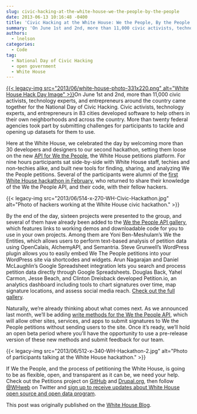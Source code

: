 ```yaml
---
slug: civic-hacking-at-the-white-house-we-the-people-by-the-people
date: 2013-06-13 10:16:48 -0400
title: 'Civic Hacking at the White House: We the People, By the People'
summary: 'On June 1st and 2nd, more than 11,000 civic activists, technology experts, and entrepreneurs around the country came together for the National Day of Civic Hacking. Civic activists, technology experts, and entrepreneurs in 83 cities developed software to help others in their own neighborhoods and across the country.'
authors:
  - lnelson
categories:
  - Code
tag:
  - National Day of Civic Hacking
  - open government
  - White House
---
```


[{{< legacy-img src="2013/06/white-house-photo-331x220.png" alt="White House Hack Day Image" >}}](https://s3.amazonaws.com/digitalgov/_legacy-img/2013/06/white-house-photo-331x220.png)On June 1st and 2nd, more than 11,000 civic activists, technology experts, and entrepreneurs around the country came together for the National Day of Civic Hacking. Civic activists, technology experts, and entrepreneurs in 83 cities developed software to help others in their own neighborhoods and across the country. More than twenty federal agencies took part by submitting challenges for participants to tackle and opening up datasets for them to use.

Here at the White House, we celebrated the day by welcoming more than 30 developers and designers to our second hackathon, setting them loose on the new [API for We the People](https://petitions.whitehouse.gov/developers), the White House petitions platform. For nine hours participants sat side-by-side with White House staff, techies and non-techies alike, and built new tools for finding, sharing, and analyzing We the People petitions. Several of the participants were alumni of the [first White House hackathon in February](http://www.whitehouse.gov/blog/2013/03/02/looking-back-white-house-hackathon), who returned to share their knowledge of the We the People API, and their code, with their fellow hackers.

{{< legacy-img src="2013/06/514-x-270-WH-Civic-Hackathon.jpg" alt="Photo of hackers working at the White House civic hackathon." >}}

 

By the end of the day, sixteen projects were presented to the group, and several of them have already been added to the [We the People API gallery](https://petitions.whitehouse.gov/how-why/api-gallery), which features links to working demos and downloadable code for you to use in your own projects. Among them are Yoni Ben-Meshulam&#8217;s We the Entities, which allows users to perform text-based analysis of petition data using OpenCalais, AlchemyAPI, and Semantria. Steve Grunwell&#8217;s WordPress plugin allows you to easily embed We The People petitions into your WordPress site via shortcodes and widgets. Arun Nagarajan and Daniel McLaughlin&#8217;s Google Spreadsheet integration lets you search and process petition data directly through Google Spreadsheets. Douglas Back, Yahel Carmon, Jesse Beach, and Clinton Dreisback developed Petition.io, an analytics dashboard including tools to chart signatures over time, map signature locations, and assess social media reach. <a href="https://petitions.whitehouse.gov/how-why/api-gallery" target="_blank">Check out the full gallery</a>.

Naturally, we&#8217;re already thinking about what comes next. As we announced last month, we&#8217;ll be adding [write methods for the We the People API](http://www.whitehouse.gov/blog/2013/05/01/theres-now-api-we-people), which will allow other sites, services, and apps to submit signatures to We the People petitions without sending users to the site. Once it&#8217;s ready, we&#8217;ll hold an open beta period where you&#8217;ll have the opportunity to use a pre-release version of these new methods and submit feedback for our team.

{{< legacy-img src="2013/06/512-x-340-WH-Hackathon-2.jpg" alt="Photo of participants talking at the White House hackathon." >}}

If We the People, and the process of petitioning the White House, is going to be as flexible, open, and transparent as it can be, we need your help. Check out the Petitions project on [GitHub](https://github.com/WhiteHouse/petitions) and [Drupal.org](https://drupal.org/project/petitions), then follow [@WHweb](http://twitter.com/whweb) on Twitter and [sign up to receive updates about White House open source and open data program](http://www.whitehouse.gov/developers/sign_up).

This post was originally published on the <a href="http://www.whitehouse.gov/blog/2013/06/05/civic-hacking-white-house-we-people-people" target="_blank">White House Blog</a>.